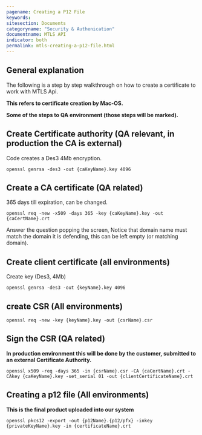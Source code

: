 ```yaml
---
pagename: Creating a P12 File
keywords:
sitesection: Documents
categoryname: "Security & Authenication"
documentname: MTLS API
indicator: both
permalink: mtls-creating-a-p12-file.html
---
```



## General explanation
The following is a step by step walkthrough on how to create a certificate to work with MTLS Api.

**This refers to certificate creation by Mac-OS.**

**Some of the steps to QA environment (those steps will be marked).**

## Create Certificate authority (QA relevant, in production the CA is external)
Code creates a Des3 4Mb encryption.
```
openssl genrsa -des3 -out {caKeyName}.key 4096
```

## Create a CA certificate (QA related)
365 days till expiration, can be changed.

```
openssl req -new -x509 -days 365 -key {caKeyName}.key -out {caCertName}.crt
```

Answer the question popping the screen, Notice that domain name must match the domain it is defending, this can be left empty (or matching domain).

## Create client certificate (all environments)
Create key (Des3, 4Mb)
```
openssl genrsa -des3 -out {keyName}.key 4096
```

## create CSR (All environments)
```
openssl req -new -key {keyName}.key -out {csrName}.csr
```

## Sign the CSR (QA related)
**In production environment this will be done by the customer, submitted to an external Certificate Authority.**

```
openssl x509 -req -days 365 -in {csrName}.csr -CA {caCertName}.crt -CAkey {caKeyName}.key -set_serial 01 -out {clientCertificateName}.crt
```

## Creating a p12 file (All environments)
**This is the final product uploaded into our system**

```
openssl pkcs12 -export -out {p12Name}.{p12/pfx} -inkey {privateKeyName}.key -in {certificateName}.crt
```
